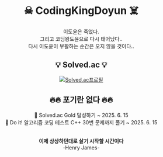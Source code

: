<h1 align="center"> ☠ CodingKingDoyun ☠️ </h1>
<div align="center">
  이도윤은 죽었다.</br>
  그리고 코딩왕도윤으로 다시 태어났다..</br>
  다시 이도윤이 부활하는 순간은 오지 않을 것이다..</br>
</div>


<h2 align="center"> 💡 Solved.ac 💡 </h2>
<div align="center">
  
  [![Solved.ac프로필](http://mazassumnida.wtf/api/generate_badge?boj=dmdkrehdbs)](https://solved.ac/dmdkrehdbs)
</div>

<h2 align="center"> 🔥🔥 포기란 없다 🔥🔥 </h2>
<div align="center">
  💪 Solved.ac Gold 달성하기 ~ 2025. 6. 15</br>
  💪 Do it! 알고리즘 코딩 테스트 C++ 30번 문제까지 풀기 ~ 2025. 6. 15</br>
  </br>
</div>


<div align="center">
  
  **이제 상상하던대로 살기 시작할 시간이다**</br>
  -Henry James-</br>
</div>



